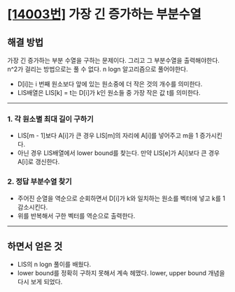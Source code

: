 # [[14003번]](https://www.acmicpc.net/problem/14003) 가장 긴 증가하는 부분수열
## 해결 방법

가장 긴 증가하는 부분 수열을 구하는 문제이다. 그리고 그 부분수열을 출력해야한다.
n^2가 걸리는 방법으로는 풀 수 없다. n logn 알고리즘으로 풀어야한다.

- D[i]는 i 번째 원소보다 앞에 있는 원소중에 더 작은 것의 개수를 의미한다.
- LIS배열은 LIS[k] = t는 D[i]가 k인 원소들 중 가장 작은 값 t를 의미한다.

---
### 1. 각 원소별 최대 길이 구하기

- LIS[m - 1]보다 A[i]가 큰 경우 LIS[m]의 자리에 A[i]를 넣어주고 m을 1 증가시킨다.
- 아닌 경우 LIS배열에서 lower bound를 찾는다. 만약 LIS[e]가 A[i]보다 큰 경우 A[i]로 갱신한다.


### 2. 정답 부분수열 찾기

- 주어진 순열을 역순으로 순회하면서 D[i]가 k와 일치하는 원소를 벡터에 넣고 k를 1 감소시킨다.
- 위를 반복해서 구한 벡터를 역순으로 출력한다.

---

## 하면서 얻은 것
- LIS의 n logn 풀이를 배웠다.
- lower bound를 정확히 구하지 못해서 계속 헤맸다. lower, upper bound 개념을 다시 보게 되었다.